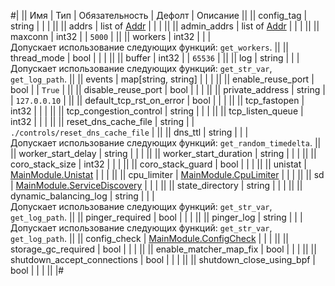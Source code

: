 
#|
|| Имя | Тип | Обязательность | Дефолт | Описание ||
|| config_tag | string |  |  |  ||
|| addrs | list of [Addr](#Addr) |  |  |  ||
|| admin_addrs | list of [Addr](#Addr) |  |  |  ||
|| maxconn | int32 |  | `5000` |  ||
|| workers | int32 |  |  |   
Допускает использование следующих функций: `get_workers`. ||
|| thread_mode | bool |  |  |  ||
|| buffer | int32 |  | `65536` |  ||
|| log | string |  |  |   
Допускает использование следующих функций: `get_str_var`, `get_log_path`. ||
|| events | map[string, string] |  |  |  ||
|| enable_reuse_port | bool |  | `True` |  ||
|| disable_reuse_port | bool |  |  |  ||
|| private_address | string |  | `127.0.0.10` |  ||
|| default_tcp_rst_on_error | bool |  |  |  ||
|| tcp_fastopen | int32 |  |  |  ||
|| tcp_congestion_control | string |  |  |  ||
|| tcp_listen_queue | int32 |  |  |  ||
|| reset_dns_cache_file | string |  | `./controls/reset_dns_cache_file` |  ||
|| dns_ttl | string |  |  |   
Допускает использование следующих функций: `get_random_timedelta`. ||
|| worker_start_delay | string |  |  |  ||
|| worker_start_duration | string |  |  |  ||
|| coro_stack_size | int32 |  |  |  ||
|| coro_stack_guard | bool |  |  |  ||
|| unistat | [MainModule.Unistat](#MainModule.Unistat) |  |  |  ||
|| cpu_limiter | [MainModule.CpuLimiter](#MainModule.CpuLimiter) |  |  |  ||
|| sd | [MainModule.ServiceDiscovery](#MainModule.ServiceDiscovery) |  |  |  ||
|| state_directory | string |  |  |  ||
|| dynamic_balancing_log | string |  |  |   
Допускает использование следующих функций: `get_str_var`, `get_log_path`. ||
|| pinger_required | bool |  |  |  ||
|| pinger_log | string |  |  |   
Допускает использование следующих функций: `get_str_var`, `get_log_path`. ||
|| config_check | [MainModule.ConfigCheck](#MainModule.ConfigCheck) |  |  |  ||
|| storage_gc_required | bool |  |  |  ||
|| enable_matcher_map_fix | bool |  |  |  ||
|| shutdown_accept_connections | bool |  |  |  ||
|| shutdown_close_using_bpf | bool |  |  |  ||
|#